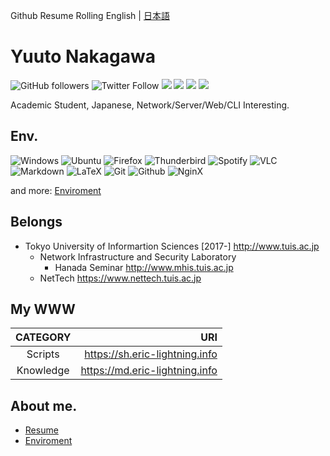 Github Resume Rolling English | [日本語](https://github.com/Eric-lightning/Eric-lightning/blob/master/README.ja.md)

# Yuuto Nakagawa 

![GitHub followers](https://img.shields.io/github/followers/Eric-lightning?style=for-the-badge)
![Twitter Follow](https://img.shields.io/twitter/follow/eric_lightning?style=for-the-badge) 
<a href="https://open.spotify.com/user/wsi6c0hvw2w3ruitfw1ht9egk">
  <img src="https://img.shields.io/badge/spotify-%231ED760.svg?&style=for-the-badge&logo=spotify&logoColor=white"></a>
<a href="https://twitter.com/eric_lightning">
  <img src="https://img.shields.io/static/v1?label=&message=twitter&color=1DA1F2&style=for-the-badge&logo=twitter&logoColor=white"></a>
<a href="https://jp.quora.com/profile/Nakagawa-Yuuto-1">
  <img src="https://img.shields.io/static/v1?label=&message=Quora&color=B92B27&style=for-the-badge&logo=quora"></a>
<a href="https://www.facebook.com/ericlightningsky">
  <img src="https://img.shields.io/badge/facebook-%231877F2.svg?&style=for-the-badge&logo=facebook&logoColor=white"></a>
  
Academic Student, Japanese, Network/Server/Web/CLI Interesting.

## Env.

![Windows](https://img.shields.io/static/v1?label=&message=Windows_10_latestBuild(no-insider)with_WSL2&color=0078D6&style=for-the-badge&logo=Windows&logoColor=white)
![Ubuntu](https://img.shields.io/static/v1?label=&message=Ubuntu_Server_18.04_LTS&color=E95420&style=for-the-badge&logo=ubuntu&logoColor=white)
![Firefox](https://img.shields.io/static/v1?label=&message=FirefoxQuantum&color=FF7139&style=for-the-badge&logo=firefox&logoColor=white)
![Thunderbird](https://img.shields.io/static/v1?label=&message=Thunderbird&color=0A84FF&style=for-the-badge&logo=Thunderbird&logoColor=white)
![Spotify](https://img.shields.io/static/v1?label=&message=Spotify_Premium&color=1ED760&style=for-the-badge&logo=Spotify&logoColor=white)
![VLC](https://img.shields.io/static/v1?label=&message=VLC&color=F05032&style=for-the-badge&logo=vlc&logoColor=white)
![Markdown](https://img.shields.io/static/v1?label=&message=Markdown-and-pandoc,Marp&color=000000&style=for-the-badge&logo=Markdown&logoColor=white)
![LaTeX](https://img.shields.io/static/v1?label=&message=LuaLaTeX-at-WSL2&color=000000&style=for-the-badge&logo=LaTeX&logoColor=white)
![Git](https://img.shields.io/static/v1?label=&message=Git-at-WSL2&color=F05032&style=for-the-badge&logo=Git&logoColor=white)
![Github](https://img.shields.io/static/v1?label=&message=Github&color=181717&style=for-the-badge&logo=Github&logoColor=white)
![NginX](https://img.shields.io/static/v1?label=&message=NginX&color=269539&style=for-the-badge&logo=NginX&logoColor=white)

and more: [Enviroment](https://github.com/Eric-lightning/Eric-lightning/blob/master/ENV.md)

## Belongs

- Tokyo University of Informartion Sciences [2017-] http://www.tuis.ac.jp
  - Network Infrastructure and Security Laboratory
    - Hanada Seminar http://www.mhis.tuis.ac.jp
  - NetTech https://www.nettech.tuis.ac.jp


## My WWW

| CATEGORY | URI |
|:--------:|----:|
Scripts  | https://sh.eric-lightning.info
Knowledge| https://md.eric-lightning.info

## About me.

- [Resume](https://github.com/Eric-lightning/Eric-lightning/blob/master/Resume.md)
- [Enviroment](https://github.com/Eric-lightning/Eric-lightning/blob/master/ENV.md)
    
    
    





<!--
**Eric-lightning/Eric-lightning** is a ✨ _special_ ✨ repository because its `README.md` (this file) appears on your GitHub profile.

Here are some ideas to get you started:

- 🔭 I’m currently working on ...
- 🌱 I’m currently learning ...
- 👯 I’m looking to collaborate on ...
- 🤔 I’m looking for help with ...
- 💬 Ask me about ...
- 📫 How to reach me: ...
- 😄 Pronouns: ...
- ⚡ Fun fact: ...
-->
